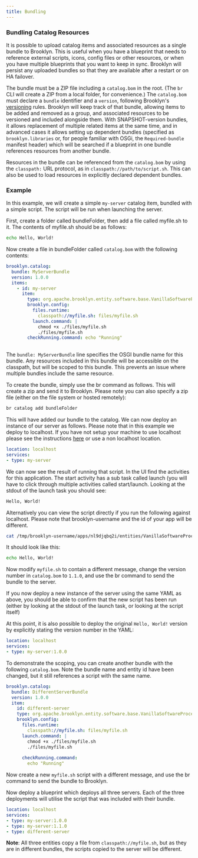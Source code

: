 ```yaml
---
title: Bundling
---
```


### Bundling Catalog Resources

It is possible to upload catalog items and associated resources as a single bundle to Brooklyn.
This is useful when you have a blueprint that needs to reference external scripts, icons,
config files or other resources, or 
when you have multiple blueprints that you want to keep in sync. Brooklyn will persist any 
uploaded bundles so that they are available after a restart or on HA failover.

The bundle must be a ZIP file including a `catalog.bom` in the root.
(The `br` CLI will create a ZIP from a local folder, for convenience.)
The `catalog.bom` must declare a `bundle` identifier and a `version`, 
following Brooklyn's [versioning]({{book.path.docs}}/blueprints/catalog/versioning.md) rules.
Brooklyn will keep track of that bundle, allowing items to be added and removed as a group,
and associated resources to be versioned and included alongside them. 
With SNAPSHOT-version bundles, it allows replacement of multiple related items at the same time,
and in advanced cases it allows setting up dependent bundles 
(specified as `brooklyn.libraries` or, for people familiar with OSGi, the `Required-bundle` manifest header) 
which will be searched if a blueprint in one bundle references resources from another bundle.

Resources in the bundle can be referenced from the `catalog.bom` by using
the `classpath:` URL protocol, as in `classpath://path/to/script.sh`.
This can also be used to load resources in explicitly declared dependent bundles. 


### Example

In this example, we will create a simple `my-server` catalog item, bundled with a simple script. The script will be run when launching the server.

First, create a folder called bundleFolder, then add a file called myfile.sh to it. 
The contents of myfile.sh should be as follows:

~~~ bash
echo Hello, World!
~~~

Now create a file in bundleFolder called `catalog.bom` with the following contents:

~~~ yaml
brooklyn.catalog:
  bundle: MyServerBundle
  version: 1.0.0
  items:  
    - id: my-server
      item: 
        type: org.apache.brooklyn.entity.software.base.VanillaSoftwareProcess
        brooklyn.config:
          files.runtime:
            classpath://myfile.sh: files/myfile.sh
          launch.command: |
            chmod +x ./files/myfile.sh
            ./files/myfile.sh        
        checkRunning.command: echo "Running"  
        
~~~

The `bundle: MyServerBundle` line specifies the OSGI bundle name for this bundle. Any resources included
in this bundle will be accessible on the classpath, but will be scoped to this bundle. This prevents an
issue where multiple bundles include the same resource.

To create the bundle, simply use the br command as follows. This will create a zip and send it to Brooklyn. Please note you can also specify a zip file (either on the file system or hosted remotely):

~~~ bash
br catalog add bundleFolder
~~~

This will have added our bundle to the catalog. We can now deploy an instance of our server as follows. Please note that in this example we deploy to localhost. If you have not setup your machine to use localhost please see the instructions [here](../../locations#localhost-setup) or use a non localhost location. 

~~~ yaml
location: localhost
services:
- type: my-server
~~~

We can now see the result of running that script. In the UI find the activities for this application. The start activity has a sub task called launch (you will have to click through multiple activities called start/launch. Looking at the stdout of the launch task you should see:

~~~ bash  
Hello, World!
~~~

Alternatively you can view the script directly if you run the following against localhost. Please note that brooklyn-username and the id of your app will be different.

~~~ bash
cat /tmp/brooklyn-username/apps/nl9djqbq2i/entities/VanillaSoftwareProcess_g52gahfxnt/files/myfile.sh
~~~

It should look like this:

~~~ bash
echo Hello, World!
~~~

Now modify `myfile.sh` to contain a different message, change the version number in `catalog.bom` to
`1.1.0`, and use the br command to send the bundle to the server.

If you now deploy a new instance of the server using the same YAML as above, you should be
able to confirm that the new script has been run (either by looking at the stdout of the launch task, or looking at the script itself)

At this point, it is also possible to deploy the original `Hello, World!` version by explicitly stating
the version number in the YAML:

~~~ yaml
location: localhost
services:
- type: my-server:1.0.0
~~~

To demonstrate the scoping, you can create another bundle with the following `catalog.bom`. Note the
bundle name and entity id have been changed, but it still references a script with the same name.

~~~ yaml
brooklyn.catalog:
  bundle: DifferentServerBundle
  version: 1.0.0
  item:  
    id: different-server
    type: org.apache.brooklyn.entity.software.base.VanillaSoftwareProcess
    brooklyn.config:
      files.runtime:
        classpath://myfile.sh: files/myfile.sh
      launch.command: |
        chmod +x ./files/myfile.sh
        ./files/myfile.sh
        
      checkRunning.command:
        echo "Running"  
~~~

Now create a new `myfile.sh` script with a different message, and use the br command to send the bundle to Brooklyn.

Now deploy a blueprint which deploys all three servers. Each of the three deployments will utilise the script that was included with their bundle.

~~~ yaml
location: localhost
services:
- type: my-server:1.0.0
- type: my-server:1.1.0
- type: different-server
~~~

**Note**: All three entities copy a file from `classpath://myfile.sh`, but as they are in different bundles, the scripts copied to the server will be different.
